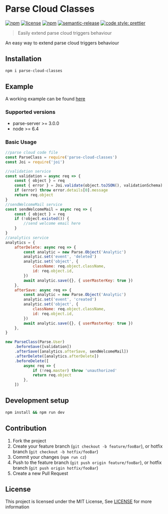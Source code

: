 # Parse Cloud Classes

[![npm](https://img.shields.io/npm/v/parse-cloud-classes.svg)](https://www.npmjs.com/package/parse-cloud-classes)
[![license](https://img.shields.io/github/license/theashraf/parse-cloud-classes.svg)](https://github.com/theashraf/parse-cloud-classes/blob/master/LICENSE)
[![npm](https://img.shields.io/npm/dw/parse-cloud-classes.svg)](https://www.npmjs.com/package/parse-cloud-classes)
[![semantic-release](https://img.shields.io/badge/%20%20%F0%9F%93%A6%F0%9F%9A%80-semantic--release-e10079.svg?style=flat-square)](https://github.com/semantic-release/semantic-release)
[![code style: prettier](https://img.shields.io/badge/code_style-prettier-ff69b4.svg)](#badge)

> Easily extend parse cloud triggers behaviour

An easy way to extend parse cloud triggers behaviour

## Installation

```sh
npm i parse-cloud-classes
```

## Example

A working example can be found [here](example)

### Supported versions

- parse-server >= 3.0.0
- node >= 6.4

### Basic Usage

```js
//parse cloud code file
const ParseClass = require('parse-cloud-classes')
const Joi = require('joi')

//validation service
const validation = async req => {
	const { object } = req
	const { error } = Joi.validate(object.toJSON(), validationSchema)
	if (error) throw error.details[0].message
	return req.object
}
//sendWelcomeMail service
const sendWelcomeMail = async req => {
	const { object } = req
	if (!object.existed()) {
		//send welcome email here
	}
}
//analytics service
analytics = {
	afterDelete: async req => {
		const analytic = new Parse.Object('Analytic')
		analytic.set('event', 'deleted')
		analytic.set('object', {
			className: req.object.className,
			id: req.object.id,
		})
		await analytic.save({}, { userMasterKey: true })
	},
	afterSave: async req => {
		const analytic = new Parse.Object('Analytic')
		analytic.set('event', 'created')
		analytic.set('object', {
			className: req.object.className,
			id: req.object.id,
		})
		await analytic.save({}, { userMasterKey: true })
	},
}

new ParseClass(Parse.User)
	.beforeSave([validation])
	.afterSave([analytics.afterSave, sendWelcomeMail])
	.afterDelete([analytics.afterDelete])
	.beforeDelete([
		async req => {
			if (!req.master) throw 'unauthorized'
			return req.object
		},
	])
```

## Development setup

```sh
npm install && npm run dev
```

## Contribution

1. Fork the project
2. Create your feature branch (`git checkout -b feature/fooBar`), or hotfix branch (`git checkout -b hotfix/fooBar`)
3. Commit your changes (`npm run cz`)
4. Push to the feature branch (`git push origin feature/fooBar`), or hotfix branch (`git push origin hotfix/fooBar`)
5. Create a new Pull Request

## License

This project is licensed under the MIT License, See [LICENSE](LICENSE) for more information
